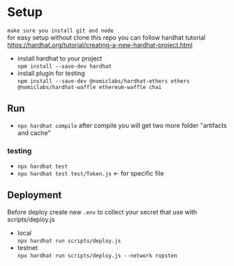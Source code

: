 # Setup 
`make sure you install git and node`   
for easy setup without clone this repo you can follow hardhat tutorial  
    https://hardhat.org/tutorial/creating-a-new-hardhat-project.html
- install hardhat to your project   
  `npm install --save-dev hardhat`  
- install plugin for testing  
  `npm install --save-dev @nomiclabs/hardhat-ethers ethers @nomiclabs/hardhat-waffle ethereum-waffle chai`

## Run 
- `npx hardhat compile` 
after compile you will get two more folder "artifacts and cache"
### testing
- `npx hardhat test`  
- `npx hardhat test test/Token.js` <- for specific file 

## Deployment 
Before deploy create new `.env` to collect your secret that use with scripts/deploy.js 
- local  
  `npx hardhat run scripts/deploy.js`
- testnet  
  `npx hardhat run scripts/deploy.js --network ropsten`